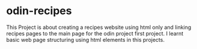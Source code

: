 # odin-recipes
This Project is about creating a recipes website using html only and linking recipes pages to the main page for the odin project first project. I learnt basic web page structuring using html elements in this projects. 